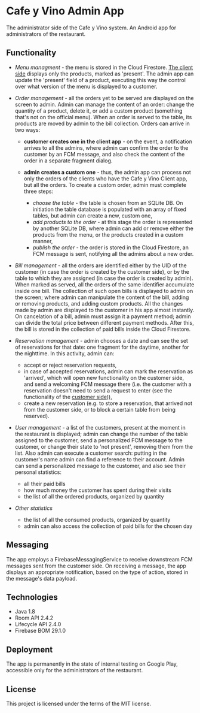 # Cafe y Vino Admin App

The administrator side of the Cafe y Vino system.
An Android app for administrators of the restaurant.

## Functionality

- _Menu managment_ - the menu is stored in the Cloud Firestore. [The client side](https://github.com/dimitriinc/cafe-y-vino-app-client) displays only the products, marked as 'present'. The admin app can update the 'present' field of a product, executing this way the control over what version of the menu is displayed to a customer.

- _Order management_ - all the orders yet to be served are displayed on the screen to admin. Admin can manage the content of an order: change the quantity of a product, delete it, or add a custom product (something that's not on the official menu).
  When an order is served to the table, its products are moved by admin to the bill collection.
  Orders can arrive in two ways:

  - **customer creates one in the client app** - on the event, a notification arrives to all the admins, where admin can confirm the order to the customer by an FCM message, and also check the content of the order in a separate fragment dialog.

  - **admin creates a custom one** - thus, the admin app can process not only the orders of the clients who have the Cafe y Vino Client app, but all the orders.
    To create a custom order, admin must complete three steps:
    - _choose the table_ - the table is chosen from an SQLite DB. On initiation the table database is populated with an array of fixed tables, but admin can create a new, custom one,
    - _add products to the order_ - at this stage the order is represented by another SQLite DB, where admin can add or remove either the products from the menu, or the products created in a custom manner,
    - _publish the order_ - the order is stored in the Cloud Firestore, an FCM message is sent, notifying all the admins about a new order.

- _Bill management_ - all the orders are identified either by the UID of the customer (in case the order is created by the customer side), or by the table to which they are assigned (in case the order is created by admin). When marked as served, all the orders of the same identifier accumulate inside one bill. The collection of such open bills is displayed to admin on the screen; where admin can manipulate the content of the bill, adding or removing products, and adding custom products. All the changes made by admin are displayed to the customer in his app almost instantly. On cancelation of a bill, admin must assign it a payment method; admin can divide the total price between different payment methods. After this, the bill is stored in the collection of paid bills inside the Cloud Firestore.

- _Reservation management_ - admin chooses a date and can see the set of reservations for that date: one fragment for the daytime, another for the nighttime.
  In this activity, admin can:

  - accept or reject reservation requests,
  - in case of accepted reservations, admin can mark the reservation as 'arrived', which will open new functionality on the customer side, and send a welcoming FCM message there (i.e. the customer with a reservation doesn't need to send a request to enter (see the functionality of the [customer side](https://github.com/dimitriinc/cafe-y-vino-app-client))),
  - create a new reservation (e.g. to store a reservation, that arrived not from the customer side, or to block a certain table from being reserved).

- _User management_ - a list of the customers, present at the moment in the restaurant is displayed; admin can change the number of the table assigned to the customer, send a personalized FCM message to the customer, or change their state to 'not present', removing them from the list.
  Also admin can execute a customer search: putting in the customer's name admin can find a reference to their account. Admin can send a personalized message to the customer, and also see their personal statistics:

  - all their paid bills
  - how much money the customer has spent during their visits
  - the list of all the ordered products, organized by quantity

- _Other statistics_
  - the list of all the consumed products, organized by quantity
  - admin can also access the collection of paid bills for the chosen day

## Messaging

The app employs a FirebaseMessagingService to receive downstream FCM messages sent from the customer side. On receiving a message, the app displays an appropriate notification, based on the type of action, stored in the message's data payload.

## Technologies

- Java 1.8
- Room API 2.4.2
- Lifecycle API 2.4.0
- Firebase BOM 29.1.0

## Deployment

The app is permanently in the state of internal testing on Google Play, accessible only for the administrators of the restaurant.

## License

This project is licensed under the terms of the MIT license.
